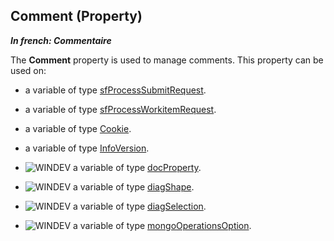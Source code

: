 
## Comment (Property)

***In french: Commentaire***
	



<a name="XUse"></a>
<a name="Use"></a>
<a name="description"></a>
The **Comment** property is used to manage comments. This property can be used on:

- a variable of type [sfProcessSubmitRequest](../WDLang5/1000018516.md).

- a variable of type [sfProcessWorkitemRequest](../WDLang5/1000018520.md).

- a variable of type [Cookie](../WDLang3/1000019222.md).

- a variable of type [InfoVersion](../WDLang1/1000018905.md).

- ![WINDEV](https://doc.pcsoft.fr/ext/images/us/WD.png) a variable of type [docProperty](../WDLang1/1000022945.md).

- ![WINDEV](https://doc.pcsoft.fr/ext/images/us/WD.png) a variable of type [diagShape](../WDLang1/1410088082.md).

- ![WINDEV](https://doc.pcsoft.fr/ext/images/us/WD.png) a variable of type [diagSelection](../WDLang1/1410088172.md).

- ![WINDEV](https://doc.pcsoft.fr/ext/images/us/WD.png) a variable of type [mongoOperationsOption](../WDLang4/1410089271.md).




